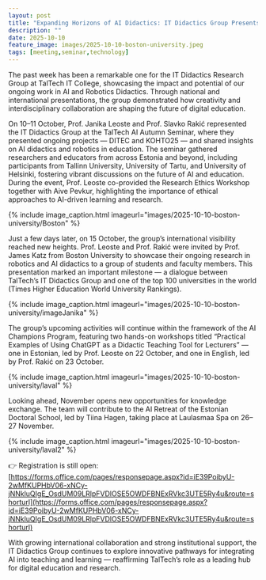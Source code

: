 ```yaml
---
layout: post
title: "Expanding Horizons of AI Didactics: IT Didactics Group Presents at TalTech and Boston University"
description: ""
date: 2025-10-10
feature_image: images/2025-10-10-boston-university.jpeg
tags: [meeting,seminar,technology]
---
```

The past week has been a remarkable one for the IT Didactics Research Group at TalTech IT College, showcasing the impact and potential of our ongoing work in AI and Robotics Didactics. Through national and international presentations, the group demonstrated how creativity and interdisciplinary collaboration are shaping the future of digital education.

<!--more-->

On 10–11 October, Prof. Janika Leoste and Prof. Slavko Rakić represented the IT Didactics Group at the TalTech AI Autumn Seminar, where they presented ongoing projects — DITEC and KOHTO25 — and shared insights on AI didactics and robotics in education. The seminar gathered researchers and educators from across Estonia and beyond, including participants from Tallinn University, University of Tartu, and University of Helsinki, fostering vibrant discussions on the future of AI and education. During the event, Prof. Leoste co-provided the Research Ethics Workshop together with Aive Pevkur, highlighting the importance of ethical approaches to AI-driven learning and research.

{% include image_caption.html imageurl="images/2025-10-10-boston-university/Boston" %}

Just a few days later, on 15 October, the group’s international visibility reached new heights. Prof. Leoste and Prof. Rakić were invited by Prof. James Katz from Boston University to showcase their ongoing research in robotics and AI didactics to a group of students and faculty members. This presentation marked an important milestone — a dialogue between TalTech’s IT Didactics Group and one of the top 100 universities in the world (Times Higher Education World University Rankings).


{% include image_caption.html imageurl="images/2025-10-10-boston-university/imageJanika" %}

The group’s upcoming activities will continue within the framework of the AI Champions Program, featuring two hands-on workshops titled “Practical Examples of Using ChatGPT as a Didactic Teaching Tool for Lecturers” — one in Estonian, led by Prof. Leoste on 22 October, and one in English, led by Prof. Rakić on 23 October.

{% include image_caption.html imageurl="images/2025-10-10-boston-university/laval" %}

Looking ahead, November opens new opportunities for knowledge exchange. The team will contribute to the AI Retreat of the Estonian Doctoral School, led by Tiina Hagen, taking place at Laulasmaa Spa on 26–27 November.


{% include image_caption.html imageurl="images/2025-10-10-boston-university/laval2" %}


👉 Registration is still open: [https://forms.office.com/pages/responsepage.aspx?id=iE39PoibyU-2wMfKUPHbV06-xNCy-jNNkluQIgE_OsdUM09LRlpFVDlOSE5OWDFBNExRVkc3UTE5Ry4u&route=shorturl](https://forms.office.com/pages/responsepage.aspx?id=iE39PoibyU-2wMfKUPHbV06-xNCy-jNNkluQIgE_OsdUM09LRlpFVDlOSE5OWDFBNExRVkc3UTE5Ry4u&route=shorturl)

With growing international collaboration and strong institutional support, the IT Didactics Group continues to explore innovative pathways for integrating AI into teaching and learning — reaffirming TalTech’s role as a leading hub for digital education and research.